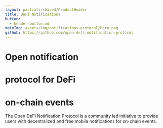 ```yaml
---
layout: partials/shared/ProductHeader
title: DeFi Notifications
button:
  - header-button.md
mainImg: assets/img/notifications-protocol/hero.png
github: https://github.com/open-defi-notification-protocol
---
```


# Open notification

# protocol for DeFi

# on-chain events

The Open DeFi Notification Protocol is a community led initiative to provide users with decentralized and free mobile notifications for on-chain events.

